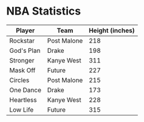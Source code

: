 <h1>NBA Statistics</h1>

<html>
<body>

<script>

var requestOptions = {
  method: 'GET',
  redirect: 'follow'
};


fetch("http://172.21.244.147:8086/api/nbastats/", requestOptions)
  .then(response => response.json())
  .then(r => {
  r.forEach(ev => {
    const row = document.createElement("tr")
    const data = document.createElement("td")
    data.innerHTML = `${ev.name}, ${ev.team}, ${ev.height}, ${ev.weight}, ${ev.gamesplayed}, ${ev.avgminutes}, ${ev.ppg}, ${ev.fgpercent}, ${ev.threepercent}, ${ev.ftpercent}, ${ev.orebounds}, ${ev.drebounds}, ${ev.assists}, ${ev.steals}, ${ev.blocks}`
    row.appendChild(data)
    document.getElementById("table").appendChild(row)
  })
  })
  .catch(error => console.log('error', error))




function reset() {
  window.location.reload();
}




</script>

  <table id="musicTable">
  <thead>
    <tr>
      <th onclick="sortTable('player')">Player</th>
      <th onclick="sortTable('team')">Team</th>
      <th onclick="sortTable('height')">Height (inches)</th>
    </tr>
  </thead>
  <tbody>
    <tr>
      <td>Rockstar</td>
      <td>Post Malone</td>
      <td>218</td>
    </tr>
    <tr>
      <td>God's Plan</td>
      <td>Drake</td>
      <td>198</td>
    </tr>
    <tr>
      <td>Stronger</td>
      <td>Kanye West</td>
      <td>311</td>
    </tr>
    <tr>
      <td>Mask Off</td>
      <td>Future</td>
      <td>227</td>
    </tr>
    <tr>
      <td>Circles</td>
      <td>Post Malone</td>
      <td>215</td>
    </tr>
    <tr>
      <td>One Dance</td>
      <td>Drake</td>
      <td>173</td>
    </tr>
    <tr>
      <td>Heartless</td>
      <td>Kanye West</td>
      <td>228</td>
    </tr>
    <tr>
      <td>Low Life</td>
      <td>Future</td>
      <td>315</td>
    </tr>
  </tbody>
</table>

<script>
  // Function to sort the table based on the selected column
  function sortTable(columnName) {
    const table = document.getElementById('musicTable');
    const rows = Array.from(table.tBodies[0].getElementsByTagName('tr'));
    const headerRow = table.getElementsByTagName('thead')[0].getElementsByTagName('tr')[0];
    const isAscending = !headerRow.classList.contains('asc');

    rows.sort((rowA, rowB) => {
      const cellA = rowA.querySelector(`td:nth-child(${getColumnIndex(columnName)})`).innerText;
      const cellB = rowB.querySelector(`td:nth-child(${getColumnIndex(columnName)})`).innerText;

      if (columnName === 'height') {
        const numA = parseInt(cellA, 10);
        const numB = parseInt(cellB, 10);

        return isAscending ? numA - numB : numB - numA;
      } else {
        return isAscending ? cellA.localeCompare(cellB) : cellB.localeCompare(cellA);
      }
    });

    rows.forEach(row => table.tBodies[0].appendChild(row));
    headerRow.classList.toggle('asc');
  }

  // Helper function to get the index of the selected column
  function getColumnIndex(columnName) {
    const table = document.getElementById('musicTable');
    const headerRow = table.getElementsByTagName('thead')[0].getElementsByTagName('tr')[0];
    const headers = Array.from(headerRow.getElementsByTagName('th'));

    return headers.findIndex(header => header.innerText.toLowerCase() === columnName.toLowerCase());
  }
</script>



 





<script>

function read_players() {
    // prepare fetch options
    const read_options = {
      method: 'GET', // *GET, POST, PUT, DELETE, etc.
      mode: 'cors', // no-cors, *cors, same-origin
      cache: 'default', // *default, no-cache, reload, force-cache, only-if-cached
      credentials: 'omit', // include, *same-origin, omit
      headers: {
        'Content-Type': 'application/json'
      },
    };     // fetch the data from API
    fetch(read_fetch, read_options)
      // response is a RESTful "promise" on any successful fetch
      .then(response => {
        // check for response errors
        if (response.status !== 200) {
            const errorMsg = 'Database read error: ' + response.status;
            console.log(errorMsg);
            const tr = document.createElement("tr");
            const td = document.createElement("td");
            td.innerHTML = errorMsg;
            tr.appendChild(td);
            return;
        }
        // valid response will have json data
        response.json().then(data => {
            console.log(data);
            for (let row in data) {
              console.log(data[row]);
              add_row(data[row]);
            }
        })
    })
      // catch fetch errors (ie ACCESS to server blocked)
    .catch(err => {
      console.error(err);
      const tr = document.createElement("tr");
      const td = document.createElement("td");
      td.innerHTML = err;
      tr.appendChild(td);
      resultContainer.appendChild(tr);
    });
  }

const resultContainer = document.getElementById("result");
  // prepare URL's to allow easy switch from deployment and localhost
const url = "http://172.21.244.147:8086/api/nbastats/"
const create_fetch = url + '/create';
const read_fetch = url + '/';
read_players();

</script>

</body>
</html>